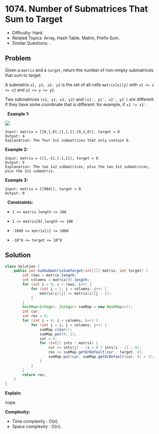 # 1074. Number of Submatrices That Sum to Target

- Difficulty: Hard.
- Related Topics: Array, Hash Table, Matrix, Prefix Sum.
- Similar Questions: .

## Problem

Given a ```matrix``` and a ```target```, return the number of non-empty submatrices that sum to target.

A submatrix ```x1, y1, x2, y2``` is the set of all cells ```matrix[x][y]``` with ```x1 <= x <= x2``` and ```y1 <= y <= y2```.

Two submatrices ```(x1, y1, x2, y2)``` and ```(x1', y1', x2', y2')``` are different if they have some coordinate that is different: for example, if ```x1 != x1'```.

 
**Example 1:**

![](https://assets.leetcode.com/uploads/2020/09/02/mate1.jpg)

```
Input: matrix = [[0,1,0],[1,1,1],[0,1,0]], target = 0
Output: 4
Explanation: The four 1x1 submatrices that only contain 0.
```

**Example 2:**

```
Input: matrix = [[1,-1],[-1,1]], target = 0
Output: 5
Explanation: The two 1x2 submatrices, plus the two 2x1 submatrices, plus the 2x2 submatrix.
```

**Example 3:**

```
Input: matrix = [[904]], target = 0
Output: 0
```

 
**Constraints:**


	
- ```1 <= matrix.length <= 100```
	
- ```1 <= matrix[0].length <= 100```
	
- ```-1000 <= matrix[i] <= 1000```
	
- ```-10^8 <= target <= 10^8```



## Solution

```java
class Solution {
    public int numSubmatrixSumTarget(int[][] matrix, int target) {
        int rows = matrix.length;
        int columns = matrix[0].length;
        for (int i = 0; i < rows; i++) {
            for (int j = 1; j < columns; j++) {
                matrix[i][j] += matrix[i][j - 1];
            }
        }
        HashMap<Integer, Integer> sumMap = new HashMap<>();
        int cur;
        int res = 0;
        for (int i = 0; i < columns; i++) {
            for (int j = i; j < columns; j++) {
                sumMap.clear();
                sumMap.put(0, 1);
                cur = 0;
                for (int[] ints : matrix) {
                    cur += ints[j] - (i > 0 ? ints[i - 1] : 0);
                    res += sumMap.getOrDefault(cur - target, 0);
                    sumMap.put(cur, sumMap.getOrDefault(cur, 0) + 1);
                }
            }
        }
        return res;
    }
}
```

**Explain:**

nope.

**Complexity:**

* Time complexity : O(n).
* Space complexity : O(n).
